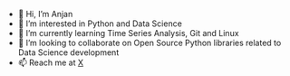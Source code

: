 - 👋 Hi, I’m Anjan
- 👀 I’m interested in Python and Data Science
- 🌱 I’m currently learning Time Series Analysis, Git and Linux
- 💞️ I’m looking to collaborate on Open Source Python libraries related to Data Science development
- 📫 Reach me at [X](https://x.com/dat_anjan)
